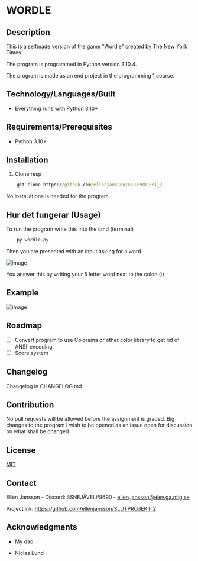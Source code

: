 
# WORDLE

## Description

This is a selfmade version of the game "Wordle" created by The New York Times.

The program is programmed in Python version 3.10.4.

The program is made as an end project in the programming 1 course.

## Technology/Languages/Built

- Everything runs with Python 3.10+

## Requirements/Prerequisites

- Python 3.10+

## Installation

1. Clone resp
```cmd
    git clone https://github.com/ellenjansson/SLUTPROJEKT_2
```
No installations is needed for the program.

## Hur det fungerar (Usage)

To run the program write this into the cmd (terminal)
```cmd
    py wordle.py
```

Then you are presented with an input asking for a word.

![image](https://user-images.githubusercontent.com/96123363/167810680-b5b80735-893e-49f0-a8ef-3d722dde0bcd.png)

You answer this by writing your 5 letter word next to the colon (:)


## Example 

![image](https://user-images.githubusercontent.com/96123363/167811209-a73f5ecb-c650-4678-b83c-dbdd4a6821e2.png)

## Roadmap

- [ ] Convert program to use Colorama or other color library to get rid of ANSI-encoding.
- [ ] Score system

## Changelog

Changelog in CHANGELOG.md

## Contribution

No pull requests will be allowed before the assignment is graded. Big changes to the program I wish to be opened as an issue open for discussion on what shall be changed.

## License

[MIT](https://choosealicense.com/licenses/mit/)

## Contact

Ellen Jansson - Discord: åSNEJÄVEL#9690 - ellen.jansson@elev.ga.ntig.se

Projectlink: https://github.com/ellenjansson/SLUTPROJEKT_2

## Acknowledgments

- My dad

- Niclas Lund

